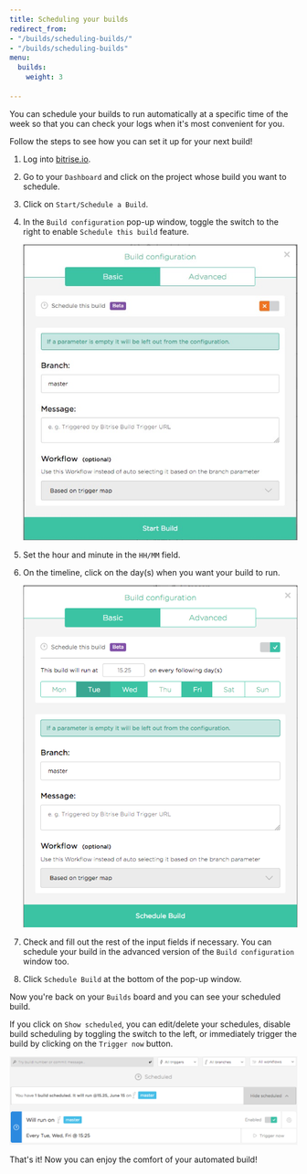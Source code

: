 ```yaml
---
title: Scheduling your builds
redirect_from:
- "/builds/scheduling-builds/"
- "/builds/scheduling-builds"
menu:
  builds:
    weight: 3

---
```

You can schedule your builds to run automatically at a specific time of the week so that you can check your logs when it's most convenient for you.

Follow the steps to see how you can set it up for your next build!

1. Log into [bitrise.io](https://www.bitrise.io).

2. Go to your `Dashboard` and click on the project whose build you want to schedule.

3. Click on `Start/Schedule a Build`.

4. In the `Build configuration` pop-up window, toggle the switch to the right to enable `Schedule this build` feature.

      ![Screenshot](/img/scheduling-builds/disabled-build-scheduling.png)
      
5. Set the hour and minute in the `HH/MM` field.

6. On the timeline, click on the day(s) when you want your build to run.

      ![Screenshot](/img/scheduling-builds/selected-builds.png)
      
7. Check and fill out the rest of the input fields if necessary. You can schedule your build in the advanced version of the `Build configuration` window too.

8. Click `Schedule Build` at the bottom of the pop-up window.

Now you're back on your `Builds` board and you can see your scheduled build. 

If you click on `Show scheduled`, you can edit/delete your schedules, disable build scheduling by toggling the switch to the left, or immediately trigger the build by clicking on the `Trigger now` button.

![Screenshot](/img/scheduling-builds/scheduled-build.png)

That's it! Now you can enjoy the comfort of your automated build!
